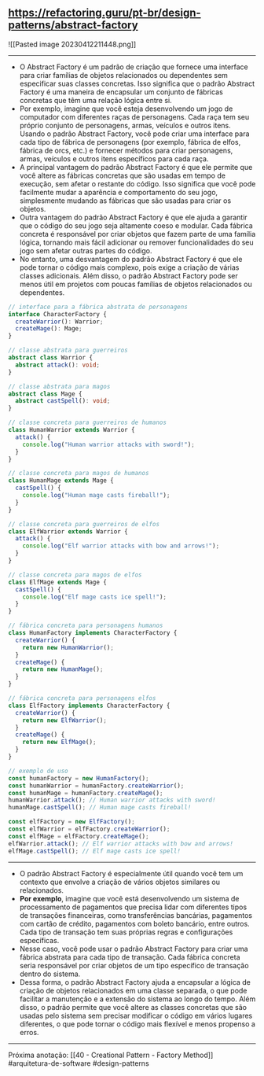 https://refactoring.guru/pt-br/design-patterns/abstract-factory
---

![[Pasted image 20230412211448.png]]

---
- O Abstract Factory é um padrão de criação que fornece uma interface para criar famílias de objetos relacionados ou dependentes sem especificar suas classes concretas. Isso significa que o padrão Abstract Factory é uma maneira de encapsular um conjunto de fábricas concretas que têm uma relação lógica entre si.
- Por exemplo, imagine que você esteja desenvolvendo um jogo de computador com diferentes raças de personagens. Cada raça tem seu próprio conjunto de personagens, armas, veículos e outros itens. Usando o padrão Abstract Factory, você pode criar uma interface para cada tipo de fábrica de personagens (por exemplo, fábrica de elfos, fábrica de orcs, etc.) e fornecer métodos para criar personagens, armas, veículos e outros itens específicos para cada raça.
- A principal vantagem do padrão Abstract Factory é que ele permite que você altere as fábricas concretas que são usadas em tempo de execução, sem afetar o restante do código. Isso significa que você pode facilmente mudar a aparência e comportamento do seu jogo, simplesmente mudando as fábricas que são usadas para criar os objetos.
- Outra vantagem do padrão Abstract Factory é que ele ajuda a garantir que o código do seu jogo seja altamente coeso e modular. Cada fábrica concreta é responsável por criar objetos que fazem parte de uma família lógica, tornando mais fácil adicionar ou remover funcionalidades do seu jogo sem afetar outras partes do código.
- No entanto, uma desvantagem do padrão Abstract Factory é que ele pode tornar o código mais complexo, pois exige a criação de várias classes adicionais. Além disso, o padrão Abstract Factory pode ser menos útil em projetos com poucas famílias de objetos relacionados ou dependentes.

```typescript
// interface para a fábrica abstrata de personagens
interface CharacterFactory {
  createWarrior(): Warrior;
  createMage(): Mage;
}

// classe abstrata para guerreiros
abstract class Warrior {
  abstract attack(): void;
}

// classe abstrata para magos
abstract class Mage {
  abstract castSpell(): void;
}

// classe concreta para guerreiros de humanos
class HumanWarrior extends Warrior {
  attack() {
    console.log("Human warrior attacks with sword!");
  }
}

// classe concreta para magos de humanos
class HumanMage extends Mage {
  castSpell() {
    console.log("Human mage casts fireball!");
  }
}

// classe concreta para guerreiros de elfos
class ElfWarrior extends Warrior {
  attack() {
    console.log("Elf warrior attacks with bow and arrows!");
  }
}

// classe concreta para magos de elfos
class ElfMage extends Mage {
  castSpell() {
    console.log("Elf mage casts ice spell!");
  }
}

// fábrica concreta para personagens humanos
class HumanFactory implements CharacterFactory {
  createWarrior() {
    return new HumanWarrior();
  }
  createMage() {
    return new HumanMage();
  }
}

// fábrica concreta para personagens elfos
class ElfFactory implements CharacterFactory {
  createWarrior() {
    return new ElfWarrior();
  }
  createMage() {
    return new ElfMage();
  }
}

// exemplo de uso
const humanFactory = new HumanFactory();
const humanWarrior = humanFactory.createWarrior();
const humanMage = humanFactory.createMage();
humanWarrior.attack(); // Human warrior attacks with sword!
humanMage.castSpell(); // Human mage casts fireball!

const elfFactory = new ElfFactory();
const elfWarrior = elfFactory.createWarrior();
const elfMage = elfFactory.createMage();
elfWarrior.attack(); // Elf warrior attacks with bow and arrows!
elfMage.castSpell(); // Elf mage casts ice spell!
```

---
- O padrão Abstract Factory é especialmente útil quando você tem um contexto que envolve a criação de vários objetos similares ou relacionados.
- **Por exemplo**, imagine que você está desenvolvendo um sistema de processamento de pagamentos que precisa lidar com diferentes tipos de transações financeiras, como transferências bancárias, pagamentos com cartão de crédito, pagamentos com boleto bancário, entre outros. Cada tipo de transação tem suas próprias regras e configurações específicas.
- Nesse caso, você pode usar o padrão Abstract Factory para criar uma fábrica abstrata para cada tipo de transação. Cada fábrica concreta seria responsável por criar objetos de um tipo específico de transação dentro do sistema.
- Dessa forma, o padrão Abstract Factory ajuda a encapsular a lógica de criação de objetos relacionados em uma classe separada, o que pode facilitar a manutenção e a extensão do sistema ao longo do tempo. Além disso, o padrão permite que você altere as classes concretas que são usadas pelo sistema sem precisar modificar o código em vários lugares diferentes, o que pode tornar o código mais flexível e menos propenso a erros.
---
Próxima anotação: [[40 - Creational Pattern - Factory Method]]
#arquitetura-de-software #design-patterns